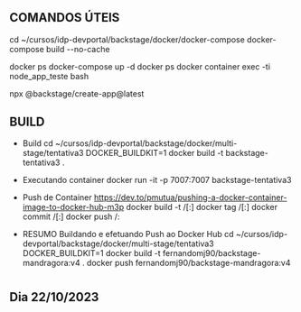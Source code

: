 





# ####################################################################################################################################################
# ####################################################################################################################################################
# ####################################################################################################################################################
# ####################################################################################################################################################
# ####################################################################################################################################################
## COMANDOS ÚTEIS

cd ~/cursos/idp-devportal/backstage/docker/docker-compose
docker-compose build --no-cache

docker ps
docker-compose up -d
docker ps
docker container exec -ti node_app_teste bash

npx @backstage/create-app@latest

## BUILD
- Build
cd ~/cursos/idp-devportal/backstage/docker/multi-stage/tentativa3
DOCKER_BUILDKIT=1 docker build -t backstage-tentativa3 .

- Executando container
docker run -it -p 7007:7007 backstage-tentativa3

- Push de Container
https://dev.to/pmutua/pushing-a-docker-container-image-to-docker-hub-m3p
docker build -t <hub-user>/<repo-name>[:<tag>]
docker tag <existing-image> <hub-user>/<repo-name>[:<tag>]
docker commit <existing-container> <hub-user>/<repo-name>[:<tag>] 
docker push <hub-user>/<repo-name>:<tag>

- RESUMO
Buildando e efetuando Push ao Docker Hub
cd ~/cursos/idp-devportal/backstage/docker/multi-stage/tentativa3
DOCKER_BUILDKIT=1 docker build -t fernandomj90/backstage-mandragora:v4 .
docker push fernandomj90/backstage-mandragora:v4







# ####################################################################################################################################################
# ####################################################################################################################################################
# ####################################################################################################################################################
# ####################################################################################################################################################
# ####################################################################################################################################################
## Dia 22/10/2023